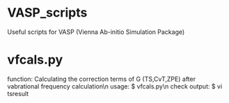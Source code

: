 # VASP_scripts
Useful scripts for VASP (Vienna Ab-initio Simulation Package)
# vfcals.py
function: Calculating the correction terms of G (TS,CvT,ZPE) after vabrational frequency calculation\n
usage: $ vfcals.py\n
check output: $ vi tsresult
